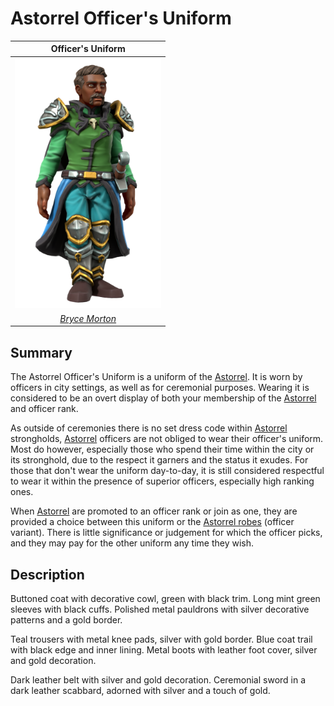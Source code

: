# Astorrel Officer's Uniform

| Officer's Uniform |
|:---:|
| <img src="https://raw.githubusercontent.com/jesskelsall/astarus-images/main/people/portraits/d88f8099d26b0915.png" height="400" /> |
| *[Bryce Morton](../../../../../people/bryce-morton.md)* |

## Summary

The Astorrel Officer's Uniform is a uniform of the [Astorrel](../astorrel.md). It is worn by officers in city settings, as well as for ceremonial purposes. Wearing it is considered to be an overt display of both your membership of the [Astorrel](../astorrel.md) and officer rank.

As outside of ceremonies there is no set dress code within [Astorrel](../astorrel.md) strongholds, [Astorrel](../astorrel.md) officers are not obliged to wear their officer's uniform. Most do however, especially those who spend their time within the city or its stronghold, due to the respect it garners and the status it exudes. For those that don't wear the uniform day-to-day, it is still considered respectful to wear it within the presence of superior officers, especially high ranking ones.

When [Astorrel](../astorrel.md) are promoted to an officer rank or join as one, they are provided a choice between this uniform or the [Astorrel robes](astorrel-robes.md) (officer variant). There is little significance or judgement for which the officer picks, and they may pay for the other uniform any time they wish.

## Description

Buttoned coat with decorative cowl, green with black trim. Long mint green sleeves with black cuffs. Polished metal pauldrons with silver decorative patterns and a gold border.

Teal trousers with metal knee pads, silver with gold border. Blue coat trail with black edge and inner lining. Metal boots with leather foot cover, silver and gold decoration.

Dark leather belt with silver and gold decoration. Ceremonial sword in a dark leather scabbard, adorned with silver and a touch of gold.
